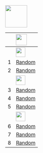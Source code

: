 <img src="https://img.shields.io/badge/-JAVA%20-blue" height=70px>

|     |  <img src="https://img.shields.io/badge/-Creational%20-blue" height=35px>           |
|:---:|:------------------------------| 
|     |<img src="https://img.shields.io/badge/-Creational%20-brown" height=30px>  | 
|  1  |[Random](#)   | 
|  2  |[Random](#)   | 
|     |<img src="https://img.shields.io/badge/-Structural%20-blue" height=30px>  | 
|  3  |[Random](#)   | 
|  4  |[Random](#)   |  
|  5  |[Random](#)   | 
|     |<img src="https://img.shields.io/badge/-Behavioural%20-brightgreen" height=30px>  | 
|  6  |[Random](#)   | 
|  7  |[Random](#)   | 
|  8  |[Random](#)   | 

